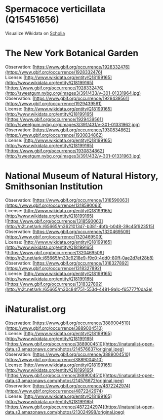 
Spermacoce verticillata (Q15451656)
===================================
  
Visualize Wikidata on [Scholia](https://scholia.toolforge.org/taxon/Q15451656)
# The New York Botanical Garden
  
Observation: [https://www.gbif.org/occurrence/1928332476](https://www.gbif.org/occurrence/1928332476)  
License: [http://www.wikidata.org/entity/Q18199165](http://www.wikidata.org/entity/Q18199165)  
![https://www.gbif.org/occurrence/1928332476](http://sweetgum.nybg.org/images3/391/433/v-301-01331964.jpg)  
Observation: [https://www.gbif.org/occurrence/1929439561](https://www.gbif.org/occurrence/1929439561)  
License: [http://www.wikidata.org/entity/Q18199165](http://www.wikidata.org/entity/Q18199165)  
![https://www.gbif.org/occurrence/1929439561](http://sweetgum.nybg.org/images3/391/431/v-301-01331962.jpg)  
Observation: [https://www.gbif.org/occurrence/1930834862](https://www.gbif.org/occurrence/1930834862)  
License: [http://www.wikidata.org/entity/Q18199165](http://www.wikidata.org/entity/Q18199165)  
![https://www.gbif.org/occurrence/1930834862](http://sweetgum.nybg.org/images3/391/432/v-301-01331963.jpg)
# National Museum of Natural History, Smithsonian Institution
  
Observation: [https://www.gbif.org/occurrence/1318590063](https://www.gbif.org/occurrence/1318590063)  
License: [http://www.wikidata.org/entity/Q18199165](http://www.wikidata.org/entity/Q18199165)  
![https://www.gbif.org/occurrence/1318590063](http://n2t.net/ark:/65665/m3621013d7-b381-4bfb-b048-39c45f923515)  
Observation: [https://www.gbif.org/occurrence/1320469509](https://www.gbif.org/occurrence/1320469509)  
License: [http://www.wikidata.org/entity/Q18199165](http://www.wikidata.org/entity/Q18199165)  
![https://www.gbif.org/occurrence/1320469509](http://n2t.net/ark:/65665/m33c9218e9-f9c0-4dd0-80ff-0ae2d7ef28b8)  
Observation: [https://www.gbif.org/occurrence/1318327892](https://www.gbif.org/occurrence/1318327892)  
License: [http://www.wikidata.org/entity/Q18199165](http://www.wikidata.org/entity/Q18199165)  
![https://www.gbif.org/occurrence/1318327892](http://n2t.net/ark:/65665/m30c84f751-553d-4481-9a1c-f65777f0da3e)
# iNaturalist.org
  
Observation: [https://www.gbif.org/occurrence/3889004510](https://www.gbif.org/occurrence/3889004510)  
License: [http://www.wikidata.org/entity/Q18199165](http://www.wikidata.org/entity/Q18199165)  
![https://www.gbif.org/occurrence/3889004510](https://inaturalist-open-data.s3.amazonaws.com/photos/214576637/original.jpeg)  
Observation: [https://www.gbif.org/occurrence/3889004510](https://www.gbif.org/occurrence/3889004510)  
License: [http://www.wikidata.org/entity/Q18199165](http://www.wikidata.org/entity/Q18199165)  
![https://www.gbif.org/occurrence/3889004510](https://inaturalist-open-data.s3.amazonaws.com/photos/214576672/original.jpeg)  
Observation: [https://www.gbif.org/occurrence/4872242974](https://www.gbif.org/occurrence/4872242974)  
License: [http://www.wikidata.org/entity/Q18199165](http://www.wikidata.org/entity/Q18199165)  
![https://www.gbif.org/occurrence/4872242974](https://inaturalist-open-data.s3.amazonaws.com/photos/213024998/original.jpeg)